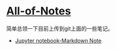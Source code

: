 # [All-of-Notes](https://github.com/w407022008/All-of-Notes)

简单总领一下目前上传到git上面的一些笔记。

* [Jupyter notebook-Markdown Note](http://nbviewer.jupyter.org/github/w407022008/All-of-Notes/blob/master/Jupyter%20notebook-Markdown%20Note.ipynb)
